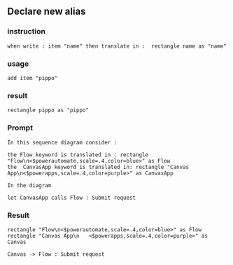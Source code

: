 ## Declare new alias

### instruction
```
when write : item "name" then translate in :  rectangle name as "name"
```

### usage
```
add item "pippo"
```

### result 
```plantuml
rectangle pippo as "pippo"
```



### Prompt
```
In this sequence diagram consider :

the Flow keyword is translated in : rectangle "Flow\n<$powerautomate,scale=.4,color=blue>" as Flow
the  CanvasApp keyword is translated in: rectangle "Canvas App\n<$powerapps,scale=.4,color=purple>" as CanvasApp

In the diagram

let CanvasApp calls Flow : Submit request
```
### Result 
```plantuml
rectangle "Flow\n<$powerautomate,scale=.4,color=blue>" as Flow
rectangle "Canvas App\n   <$powerapps,scale=.4,color=purple>" as Canvas

Canvas -> Flow : Submit request
```
